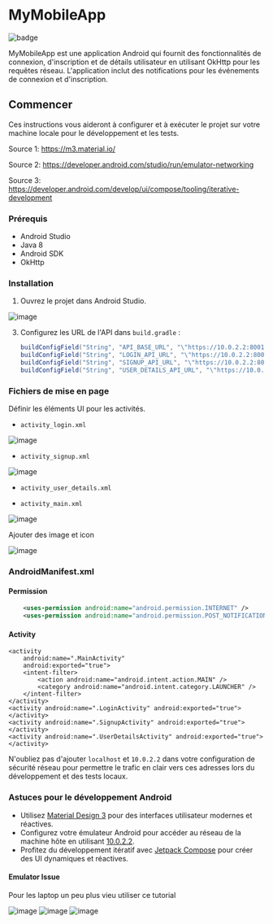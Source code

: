 # MyMobileApp
![badge](https://img.shields.io/badge/development-tips-brightgreen)

MyMobileApp est une application Android qui fournit des fonctionnalités de connexion, d'inscription et de détails utilisateur en utilisant OkHttp pour les requêtes réseau. L'application inclut des notifications pour les événements de connexion et d'inscription.

## Commencer

Ces instructions vous aideront à configurer et à exécuter le projet sur votre machine locale pour le développement et les tests.

Source 1: https://m3.material.io/

Source 2: https://developer.android.com/studio/run/emulator-networking

Source 3: https://developer.android.com/develop/ui/compose/tooling/iterative-development

### Prérequis

- Android Studio
- Java 8
- Android SDK
- OkHttp

### Installation

1. Ouvrez le projet dans Android Studio.

![image](https://github.com/user-attachments/assets/4238a27c-de15-4d42-89cf-6d9a862bfe9f)


3. Configurez les URL de l'API dans `build.gradle` :

   ```groovy
   buildConfigField("String", "API_BASE_URL", "\"https://10.0.2.2:8001/\"")
   buildConfigField("String", "LOGIN_API_URL", "\"https://10.0.2.2:8001/api/login\"")
   buildConfigField("String", "SIGNUP_API_URL", "\"https://10.0.2.2:8001/api/signup\"")
   buildConfigField("String", "USER_DETAILS_API_URL", "\"https://10.0.2.2:8001/api/user-details\"")
   ```

### Fichiers de mise en page

Définir les éléments UI pour les activités.

- `activity_login.xml`

![image](https://github.com/user-attachments/assets/4b6d350d-e930-46c3-aaff-2dc96b880af3)

- `activity_signup.xml`
  
![image](https://github.com/user-attachments/assets/cfbe07d8-378d-47c8-8a87-5bdf17b3c0fb)

- `activity_user_details.xml`

- `activity_main.xml`
  
![image](https://github.com/user-attachments/assets/bb7d550e-a64e-428b-8e7f-6cb44315d42a)

Ajouter des image et icon

![image](https://github.com/user-attachments/assets/383c353c-5ff0-4130-9371-a12f0576d306)


### AndroidManifest.xml

#### Permission

```xml
    <uses-permission android:name="android.permission.INTERNET" />
    <uses-permission android:name="android.permission.POST_NOTIFICATIONS" />
```

#### Activity

```
<activity
    android:name=".MainActivity"
    android:exported="true">
    <intent-filter>
        <action android:name="android.intent.action.MAIN" />
        <category android:name="android.intent.category.LAUNCHER" />
    </intent-filter>
</activity>
<activity android:name=".LoginActivity" android:exported="true">
</activity>
<activity android:name=".SignupActivity" android:exported="true">
</activity>
<activity android:name=".UserDetailsActivity" android:exported="true">
</activity>
```


N'oubliez pas d'ajouter `localhost` et `10.0.2.2` dans votre configuration de sécurité réseau pour permettre le trafic en clair vers ces adresses lors du développement et des tests locaux.

### Astuces pour le développement Android

- Utilisez [Material Design 3](https://m3.material.io/) pour des interfaces utilisateur modernes et réactives.
- Configurez votre émulateur Android pour accéder au réseau de la machine hôte en utilisant [10.0.2.2](https://developer.android.com/studio/run/emulator-networking).
- Profitez du développement itératif avec [Jetpack Compose](https://developer.android.com/develop/ui/compose/tooling/iterative-development) pour créer des UI dynamiques et réactives.

#### Emulator Issue

Pour les laptop un peu plus vieu utiliser ce tutorial

![image](https://github.com/user-attachments/assets/71cbdbf4-7dc2-4a1a-8445-26ff8a6b768e)
![image](https://github.com/user-attachments/assets/12324096-5ef5-4ed7-8c97-4c9d3e02b40c)
![image](https://github.com/user-attachments/assets/bc835fde-765f-434c-a812-06d01dd2a4c0)

